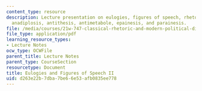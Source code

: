 ```yaml
---
content_type: resource
description: Lecture presentation on eulogies, figures of speech, rhetorical figures,
  anadiplosis, antithesis, antimetabole, epainesis, and parainesis.
file: /media/courses/21w-747-classical-rhetoric-and-modern-political-discourse-fall-2009/d263e22b7dba7be66e53afb0835ee778_MIT21W_747_01F09_lec05.pdf
file_type: application/pdf
learning_resource_types:
- Lecture Notes
ocw_type: OCWFile
parent_title: Lecture Notes
parent_type: CourseSection
resourcetype: Document
title: Eulogies and Figures of Speech II
uid: d263e22b-7dba-7be6-6e53-afb0835ee778
---
```


